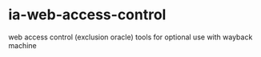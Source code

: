 ia-web-access-control
=====================

web access control (exclusion oracle) tools for optional use with wayback machine